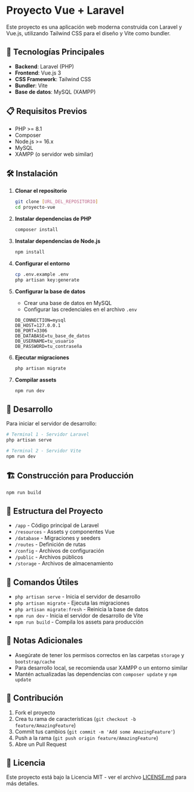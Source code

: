 # Proyecto Vue + Laravel

Este proyecto es una aplicación web moderna construida con Laravel y Vue.js, utilizando Tailwind CSS para el diseño y Vite como bundler.

## 🚀 Tecnologías Principales

- **Backend**: Laravel (PHP)
- **Frontend**: Vue.js 3
- **CSS Framework**: Tailwind CSS
- **Bundler**: Vite
- **Base de datos**: MySQL (XAMPP)

## 📋 Requisitos Previos

- PHP >= 8.1
- Composer
- Node.js >= 16.x
- MySQL
- XAMPP (o servidor web similar)

## 🛠️ Instalación

1. **Clonar el repositorio**
   ```bash
   git clone [URL_DEL_REPOSITORIO]
   cd proyecto-vue
   ```

2. **Instalar dependencias de PHP**
   ```bash
   composer install
   ```

3. **Instalar dependencias de Node.js**
   ```bash
   npm install
   ```

4. **Configurar el entorno**
   ```bash
   cp .env.example .env
   php artisan key:generate
   ```

5. **Configurar la base de datos**
   - Crear una base de datos en MySQL
   - Configurar las credenciales en el archivo `.env`
   ```env
   DB_CONNECTION=mysql
   DB_HOST=127.0.0.1
   DB_PORT=3306
   DB_DATABASE=tu_base_de_datos
   DB_USERNAME=tu_usuario
   DB_PASSWORD=tu_contraseña
   ```

6. **Ejecutar migraciones**
   ```bash
   php artisan migrate
   ```

7. **Compilar assets**
   ```bash
   npm run dev
   ```

## 🚀 Desarrollo

Para iniciar el servidor de desarrollo:

```bash
# Terminal 1 - Servidor Laravel
php artisan serve

# Terminal 2 - Servidor Vite
npm run dev
```

## 🏗️ Construcción para Producción

```bash
npm run build
```

## 📁 Estructura del Proyecto

- `/app` - Código principal de Laravel
- `/resources` - Assets y componentes Vue
- `/database` - Migraciones y seeders
- `/routes` - Definición de rutas
- `/config` - Archivos de configuración
- `/public` - Archivos públicos
- `/storage` - Archivos de almacenamiento

## 🔧 Comandos Útiles

- `php artisan serve` - Inicia el servidor de desarrollo
- `php artisan migrate` - Ejecuta las migraciones
- `php artisan migrate:fresh` - Reinicia la base de datos
- `npm run dev` - Inicia el servidor de desarrollo de Vite
- `npm run build` - Compila los assets para producción

## 📝 Notas Adicionales

- Asegúrate de tener los permisos correctos en las carpetas `storage` y `bootstrap/cache`
- Para desarrollo local, se recomienda usar XAMPP o un entorno similar
- Mantén actualizadas las dependencias con `composer update` y `npm update`

## 🤝 Contribución

1. Fork el proyecto
2. Crea tu rama de características (`git checkout -b feature/AmazingFeature`)
3. Commit tus cambios (`git commit -m 'Add some AmazingFeature'`)
4. Push a la rama (`git push origin feature/AmazingFeature`)
5. Abre un Pull Request

## 📄 Licencia

Este proyecto está bajo la Licencia MIT - ver el archivo [LICENSE.md](LICENSE.md) para más detalles.
